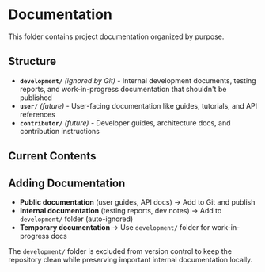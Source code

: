# Documentation

This folder contains project documentation organized by purpose.

## Structure

- **`development/`** _(ignored by Git)_ - Internal development documents, testing reports, and work-in-progress documentation that shouldn't be published
- **`user/`** _(future)_ - User-facing documentation like guides, tutorials, and API references
- **`contributor/`** _(future)_ - Developer guides, architecture docs, and contribution instructions

## Current Contents

## Adding Documentation

- **Public documentation** (user guides, API docs) → Add to Git and publish
- **Internal documentation** (testing reports, dev notes) → Add to `development/` folder (auto-ignored)
- **Temporary documentation** → Use `development/` folder for work-in-progress docs

The `development/` folder is excluded from version control to keep the repository clean while preserving important internal documentation locally.
